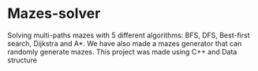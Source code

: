 # Mazes-solver
 Solving multi-paths mazes with 5 different algorithms: BFS, DFS, Best-first search, Dijkstra and A*.
 We have also made a mazes generator that can randomly generate mazes.
 This project was made using C++ and Data structure 
